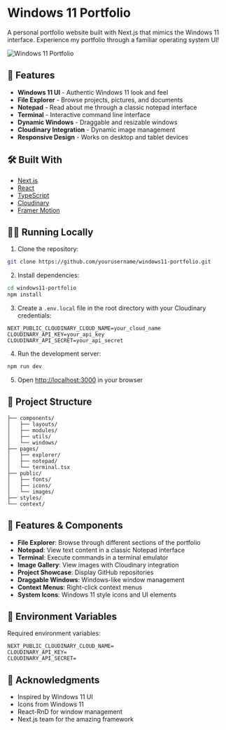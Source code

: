 # Windows 11 Portfolio

A personal portfolio website built with Next.js that mimics the Windows 11 interface. Experience my portfolio through a familiar operating system UI!

![Windows 11 Portfolio](public/images/preview.png)

## 🚀 Features

- **Windows 11 UI** - Authentic Windows 11 look and feel
- **File Explorer** - Browse projects, pictures, and documents
- **Notepad** - Read about me through a classic notepad interface
- **Terminal** - Interactive command line interface
- **Dynamic Windows** - Draggable and resizable windows
- **Cloudinary Integration** - Dynamic image management
- **Responsive Design** - Works on desktop and tablet devices

## 🛠️ Built With

- [Next.js](https://nextjs.org/)
- [React](https://reactjs.org/)
- [TypeScript](https://www.typescriptlang.org/)
- [Cloudinary](https://cloudinary.com/)
- [Framer Motion](https://www.framer.com/motion/)

## 🏃‍♂️ Running Locally

1. Clone the repository:
```bash
git clone https://github.com/yourusername/windows11-portfolio.git
```

2. Install dependencies:
```bash
cd windows11-portfolio
npm install
```

3. Create a `.env.local` file in the root directory with your Cloudinary credentials:
```env
NEXT_PUBLIC_CLOUDINARY_CLOUD_NAME=your_cloud_name
CLOUDINARY_API_KEY=your_api_key
CLOUDINARY_API_SECRET=your_api_secret
```

4. Run the development server:
```bash
npm run dev
```

5. Open [http://localhost:3000](http://localhost:3000) in your browser

## 📁 Project Structure

```
├── components/
│   ├── layouts/
│   ├── modules/
│   ├── utils/
│   └── windows/
├── pages/
│   ├── explorer/
│   ├── notepad/
│   └── terminal.tsx
├── public/
│   ├── fonts/
│   ├── icons/
│   └── images/
├── styles/
└── context/
```

## 🎨 Features & Components

- **File Explorer**: Browse through different sections of the portfolio
- **Notepad**: View text content in a classic Notepad interface
- **Terminal**: Execute commands in a terminal emulator
- **Image Gallery**: View images with Cloudinary integration
- **Project Showcase**: Display GitHub repositories
- **Draggable Windows**: Windows-like window management
- **Context Menus**: Right-click context menus
- **System Icons**: Windows 11 style icons and UI elements

## 📝 Environment Variables

Required environment variables:

```env
NEXT_PUBLIC_CLOUDINARY_CLOUD_NAME=
CLOUDINARY_API_KEY=
CLOUDINARY_API_SECRET=
```

## 🌟 Acknowledgments

- Inspired by Windows 11 UI
- Icons from Windows 11
- React-RnD for window management
- Next.js team for the amazing framework

